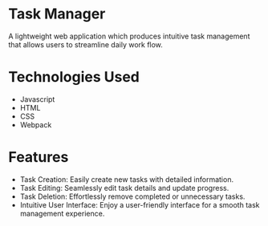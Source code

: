 # Task Manager

A lightweight web application which produces intuitive task management that allows users to streamline daily work flow.

# Technologies Used
- Javascript
- HTML
- CSS
- Webpack

# Features 
- Task Creation: Easily create new tasks with detailed information.
- Task Editing: Seamlessly edit task details and update progress.
- Task Deletion: Effortlessly remove completed or unnecessary tasks.
- Intuitive User Interface: Enjoy a user-friendly interface for a smooth task management experience.
